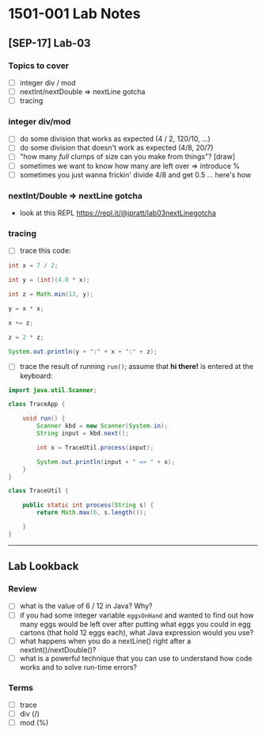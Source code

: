 # 1501-001 Lab Notes

## [SEP-17] Lab-03

### Topics to cover

- [ ] integer div / mod
- [ ] nextInt/nextDouble => nextLine gotcha
- [ ] tracing

### integer div/mod

- [ ] do some division that works as expected (4 / 2, 120/10, …)
- [ ] do some division that doesn't work as expected (4/8, 20/7)
- [ ] "how many _full_ clumps of size <denom> can you make from <num> things"? [draw]
- [ ] sometimes we want to know how many are left over => introduce %
- [ ] sometimes you just wanna frickin' divide 4/8 and get 0.5 … here's how

### nextInt/Double => nextLine gotcha

- look at this REPL <https://repl.it/@jpratt/lab03nextLinegotcha>

### tracing

- [ ] trace this code:

```java
int x = 7 / 2;

int y = (int)(4.0 * x);

int z = Math.min(13, y);

y = x * x;

x += z;

z = 2 * z;

System.out.println(y + ":" + x + ":" + z);

```

- [ ] trace the result of running `run()`; assume that **hi there!** is entered at the keyboard:

```java
import java.util.Scanner;

class TraceApp {

    void run() {
        Scanner kbd = new Scanner(System.in);
        String input = kbd.next();

        int x = TraceUtil.process(input);

        System.out.println(input + " => " + x);
    }
}

class TraceUtil {

    public static int process(String s) {
        return Math.max(6, s.length());

    }
}

```

---

## Lab Lookback

### Review

- [ ] what is the value of 6 / 12 in Java? Why?
- [ ] if you had some integer variable `eggsOnHand` and wanted to find out how many eggs would be left over after putting what eggs you could in egg cartons (that hold 12 eggs each), what Java expression would you use?
- [ ] what happens when you do a nextLine() right after a nextInt()/nextDouble()?
- [ ] what is a powerful technique that you can use to understand how code works and to solve run-time errors?

### Terms

- [ ] trace
- [ ] div (/)
- [ ] mod (%)
